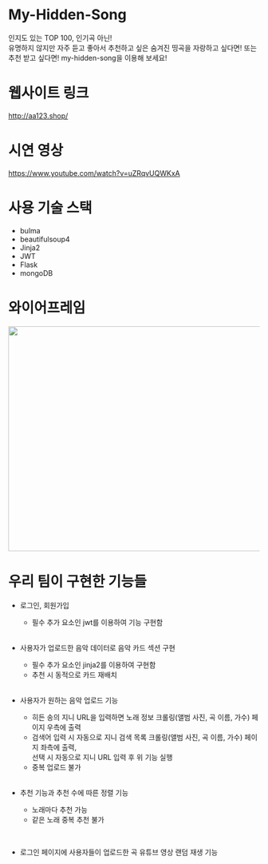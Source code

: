 # My-Hidden-Song
인지도 있는 TOP 100, 인기곡 아닌!  
유명하지 않지만 자주 듣고 좋아서 추천하고 싶은 숨겨진 띵곡을 자랑하고 싶다면! 또는 추천 받고 싶다면!
my-hidden-song을 이용해 보세요!

# 웹사이트 링크
 http://aa123.shop/

# 시연 영상
 https://www.youtube.com/watch?v=uZRqvUQWKxA

# 사용 기술 스택
- bulma   
- beautifulsoup4
- Jinja2
- JWT
- Flask
- mongoDB

# 와이어프레임
<img src="https://user-images.githubusercontent.com/99638050/167824392-d40d0041-c924-4318-8e4a-ee2100be8603.jpg" width="800px" height="450px"></img><br/>

# 우리 팀이 구현한 기능들

- 로그인, 회원가입   
    * 필수 추가 요소인 jwt를 이용하여 기능 구현함   
    
    <br>
- 사용자가 업로드한 음악 데이터로 음악 카드 섹션 구현   
    * 필수 추가 요소인 jinja2를 이용하여 구현함   
    * 추천 시 동적으로 카드 재배치      
    
    <br>
- 사용자가 원하는 음악 업로드 기능   
    * 히든 송의 지니 URL을 입력하면 노래 정보 크롤링(앨범 사진, 곡 이름, 가수) 페이지 우측에 출력    
    * 검색어 입력 시 자동으로 지니 검색 목록 크롤링(앨범 사진, 곡 이름, 가수) 페이지 좌측에 출력,    
          선택 시 자동으로 지니 URL 입력 후 위 기능 실행   
    * 중복 업로드 불가      
   
   <br>
    
- 추천 기능과 추천 수에 따른 정렬 기능   
    * 노래마다 추천 가능      
    * 같은 노래 중복 추천 불가      
    
<br>
    
- 로그인 페이지에 사용자들이 업로드한 곡 유튜브 영상 랜덤 재생 기능

